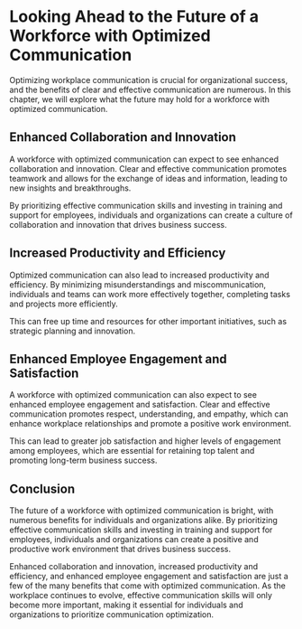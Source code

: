 Looking Ahead to the Future of a Workforce with Optimized Communication
=====================================================================================================

Optimizing workplace communication is crucial for organizational success, and the benefits of clear and effective communication are numerous. In this chapter, we will explore what the future may hold for a workforce with optimized communication.

Enhanced Collaboration and Innovation
-------------------------------------

A workforce with optimized communication can expect to see enhanced collaboration and innovation. Clear and effective communication promotes teamwork and allows for the exchange of ideas and information, leading to new insights and breakthroughs.

By prioritizing effective communication skills and investing in training and support for employees, individuals and organizations can create a culture of collaboration and innovation that drives business success.

Increased Productivity and Efficiency
-------------------------------------

Optimized communication can also lead to increased productivity and efficiency. By minimizing misunderstandings and miscommunication, individuals and teams can work more effectively together, completing tasks and projects more efficiently.

This can free up time and resources for other important initiatives, such as strategic planning and innovation.

Enhanced Employee Engagement and Satisfaction
---------------------------------------------

A workforce with optimized communication can also expect to see enhanced employee engagement and satisfaction. Clear and effective communication promotes respect, understanding, and empathy, which can enhance workplace relationships and promote a positive work environment.

This can lead to greater job satisfaction and higher levels of engagement among employees, which are essential for retaining top talent and promoting long-term business success.

Conclusion
----------

The future of a workforce with optimized communication is bright, with numerous benefits for individuals and organizations alike. By prioritizing effective communication skills and investing in training and support for employees, individuals and organizations can create a positive and productive work environment that drives business success.

Enhanced collaboration and innovation, increased productivity and efficiency, and enhanced employee engagement and satisfaction are just a few of the many benefits that come with optimized communication. As the workplace continues to evolve, effective communication skills will only become more important, making it essential for individuals and organizations to prioritize communication optimization.
